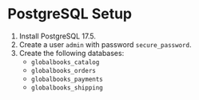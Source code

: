# PostgreSQL Setup

1.  Install PostgreSQL 17.5.
2.  Create a user `admin` with password `secure_password`.
3.  Create the following databases:
    -   `globalbooks_catalog`
    -   `globalbooks_orders`
    -   `globalbooks_payments`
    -   `globalbooks_shipping`
